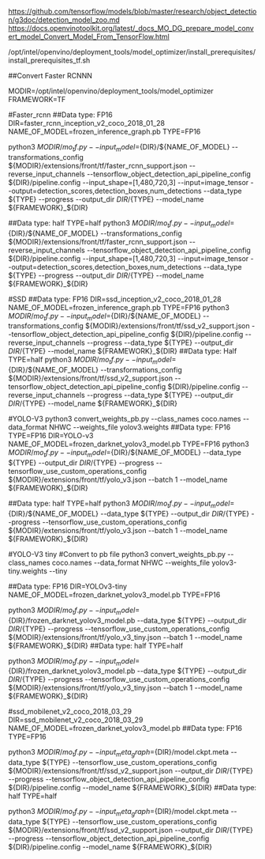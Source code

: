 
https://github.com/tensorflow/models/blob/master/research/object_detection/g3doc/detection_model_zoo.md
https://docs.openvinotoolkit.org/latest/_docs_MO_DG_prepare_model_convert_model_Convert_Model_From_TensorFlow.html

/opt/intel/openvino/deployment_tools/model_optimizer/install_prerequisites/install_prerequisites_tf.sh

##Convert Faster RCNNN

MODIR=/opt/intel/openvino/deployment_tools/model_optimizer
FRAMEWORK=TF

#Faster_rcnn
##Data type: FP16
DIR=faster_rcnn_inception_v2_coco_2018_01_28
NAME_OF_MODEL=frozen_inference_graph.pb
TYPE=FP16

python3 ${MODIR}/mo_tf.py --input_model=${DIR}/${NAME_OF_MODEL} --transformations_config ${MODIR}/extensions/front/tf/faster_rcnn_support.json --reverse_input_channels --tensorflow_object_detection_api_pipeline_config ${DIR}/pipeline.config --input_shape=[1,480,720,3] --input=image_tensor --output=detection_scores,detection_boxes,num_detections --data_type ${TYPE}  --progress --output_dir ${DIR}/${TYPE} --model_name ${FRAMEWORK}_${DIR}


##Data type: half
TYPE=half
python3 ${MODIR}/mo_tf.py --input_model=${DIR}/${NAME_OF_MODEL} --transformations_config ${MODIR}/extensions/front/tf/faster_rcnn_support.json --reverse_input_channels --tensorflow_object_detection_api_pipeline_config ${DIR}/pipeline.config --input_shape=[1,480,720,3] --input=image_tensor --output=detection_scores,detection_boxes,num_detections --data_type ${TYPE}  --progress --output_dir ${DIR}/${TYPE} --model_name ${FRAMEWORK}_${DIR}

#SSD
##Data type: FP16
DIR=ssd_inception_v2_coco_2018_01_28
NAME_OF_MODEL=frozen_inference_graph.pb
TYPE=FP16
python3 ${MODIR}/mo_tf.py --input_model=${DIR}/${NAME_OF_MODEL} --transformations_config ${MODIR}/extensions/front/tf/ssd_v2_support.json --tensorflow_object_detection_api_pipeline_config ${DIR}/pipeline.config --reverse_input_channels --progress --data_type ${TYPE} --output_dir ${DIR}/${TYPE} --model_name ${FRAMEWORK}_${DIR}
##Data type: Half
TYPE=half
python3 ${MODIR}/mo_tf.py --input_model=${DIR}/${NAME_OF_MODEL} --transformations_config ${MODIR}/extensions/front/tf/ssd_v2_support.json --tensorflow_object_detection_api_pipeline_config ${DIR}/pipeline.config --reverse_input_channels --progress --data_type ${TYPE} --output_dir ${DIR}/${TYPE} --model_name ${FRAMEWORK}_${DIR}

#YOLO-V3
python3 convert_weights_pb.py --class_names coco.names --data_format NHWC --weights_file yolov3.weights
##Data type: FP16
TYPE=FP16
DIR=YOLO-v3
NAME_OF_MODEL=frozen_darknet_yolov3_model.pb
TYPE=FP16
python3 ${MODIR}/mo_tf.py --input_model=${DIR}/${NAME_OF_MODEL} --data_type ${TYPE} --output_dir ${DIR}/${TYPE} --progress --tensorflow_use_custom_operations_config ${MODIR}/extensions/front/tf/yolo_v3.json --batch 1 --model_name ${FRAMEWORK}_${DIR}

##Data type: half
TYPE=half
python3 ${MODIR}/mo_tf.py --input_model=${DIR}/${NAME_OF_MODEL} --data_type ${TYPE} --output_dir ${DIR}/${TYPE} --progress --tensorflow_use_custom_operations_config ${MODIR}/extensions/front/tf/yolo_v3.json --batch 1 --model_name ${FRAMEWORK}_${DIR}


#YOLO-V3 tiny
#Convert to pb file
python3 convert_weights_pb.py --class_names coco.names --data_format NHWC --weights_file yolov3-tiny.weights --tiny

##Data type: FP16
DIR=YOLOv3-tiny
NAME_OF_MODEL=frozen_darknet_yolov3_model.pb
TYPE=FP16

python3 ${MODIR}/mo_tf.py --input_model=${DIR}/frozen_darknet_yolov3_model.pb --data_type ${TYPE} --output_dir ${DIR}/${TYPE} --progress --tensorflow_use_custom_operations_config ${MODIR}/extensions/front/tf/yolo_v3_tiny.json --batch 1 --model_name ${FRAMEWORK}_${DIR}
##Data type: half
TYPE=half

python3 ${MODIR}/mo_tf.py --input_model=${DIR}/frozen_darknet_yolov3_model.pb --data_type ${TYPE} --output_dir ${DIR}/${TYPE} --progress --tensorflow_use_custom_operations_config ${MODIR}/extensions/front/tf/yolo_v3_tiny.json --batch 1 --model_name ${FRAMEWORK}_${DIR}

#ssd_mobilenet_v2_coco_2018_03_29
DIR=ssd_mobilenet_v2_coco_2018_03_29
NAME_OF_MODEL=frozen_darknet_yolov3_model.pb
##Data type: FP16
TYPE=FP16

python3 ${MODIR}/mo_tf.py --input_meta_graph=${DIR}/model.ckpt.meta --data_type ${TYPE} --tensorflow_use_custom_operations_config ${MODIR}/extensions/front/tf/ssd_v2_support.json --output_dir ${DIR}/${TYPE} --progress --tensorflow_object_detection_api_pipeline_config ${DIR}/pipeline.config --model_name ${FRAMEWORK}_${DIR}
##Data type: half
TYPE=half

python3 ${MODIR}/mo_tf.py --input_meta_graph=${DIR}/model.ckpt.meta --data_type ${TYPE} --tensorflow_use_custom_operations_config ${MODIR}/extensions/front/tf/ssd_v2_support.json --output_dir ${DIR}/${TYPE} --progress --tensorflow_object_detection_api_pipeline_config ${DIR}/pipeline.config --model_name ${FRAMEWORK}_${DIR}
